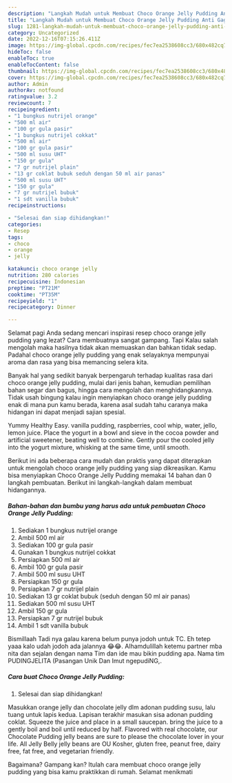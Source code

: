 ```yaml
---
description: "Langkah Mudah untuk Membuat Choco Orange Jelly Pudding Anti Gagal"
title: "Langkah Mudah untuk Membuat Choco Orange Jelly Pudding Anti Gagal"
slug: 1281-langkah-mudah-untuk-membuat-choco-orange-jelly-pudding-anti-gagal
category: Uncategorized
date: 2022-12-16T07:15:26.411Z
image: https://img-global.cpcdn.com/recipes/fec7ea2538608cc3/680x482cq70/choco-orange-jelly-pudding-foto-resep-utama.jpg
hideToc: false
enableToc: true
enableTocContent: false
thumbnail: https://img-global.cpcdn.com/recipes/fec7ea2538608cc3/680x482cq70/choco-orange-jelly-pudding-foto-resep-utama.jpg
cover: https://img-global.cpcdn.com/recipes/fec7ea2538608cc3/680x482cq70/choco-orange-jelly-pudding-foto-resep-utama.jpg
author: Admin
authorAv: notfound
ratingvalue: 3.2
reviewcount: 7
recipeingredient:
- "1 bungkus nutrijel orange"
- "500 ml air"
- "100 gr gula pasir"
- "1 bungkus nutrijel cokkat"
- "500 ml air"
- "100 gr gula pasir"
- "500 ml susu UHT"
- "150 gr gula"
- "7 gr nutrijel plain"
- "13 gr coklat bubuk seduh dengan 50 ml air panas"
- "500 ml susu UHT"
- "150 gr gula"
- "7 gr nutrijel bubuk"
- "1 sdt vanilla bubuk"
recipeinstructions:

- "Selesai dan siap dihidangkan!"
categories:
- Resep
tags:
- choco
- orange
- jelly

katakunci: choco orange jelly 
nutrition: 280 calories
recipecuisine: Indonesian
preptime: "PT21M"
cooktime: "PT35M"
recipeyield: "1"
recipecategory: Dinner

---
```



Selamat pagi Anda sedang mencari inspirasi resep choco orange jelly pudding yang lezat? Cara membuatnya sangat gampang. Tapi Kalau salah mengolah maka hasilnya tidak akan memuaskan dan bahkan tidak sedap. Padahal choco orange jelly pudding yang enak selayaknya mempunyai aroma dan rasa yang bisa memancing selera kita.


Banyak hal yang sedikit banyak berpengaruh terhadap kualitas rasa dari choco orange jelly pudding, mulai dari jenis bahan, kemudian pemilihan bahan segar dan bagus, hingga cara mengolah dan menghidangkannya. Tidak usah bingung kalau ingin menyiapkan choco orange jelly pudding enak di mana pun kamu berada, karena asal sudah tahu caranya maka hidangan ini dapat menjadi sajian spesial.

Yummy Healthy Easy. vanilla pudding, raspberries, cool whip, water, jello, lemon juice. Place the yogurt in a bowl and sieve in the cocoa powder and artificial sweetener, beating well to combine. Gently pour the cooled jelly into the yogurt mixture, whisking at the same time, until smooth.


Berikut ini ada beberapa cara mudah dan praktis yang dapat diterapkan untuk mengolah choco orange jelly pudding yang siap dikreasikan. Kamu bisa menyiapkan Choco Orange Jelly Pudding memakai 14 bahan dan 0 langkah pembuatan. Berikut ini langkah-langkah dalam membuat hidangannya.

<!--inarticleads1-->

##### Bahan-bahan dan bumbu yang harus ada untuk pembuatan Choco Orange Jelly Pudding:

1. Sediakan 1 bungkus nutrijel orange
1. Ambil 500 ml air
1. Sediakan 100 gr gula pasir
1. Gunakan 1 bungkus nutrijel cokkat
1. Persiapkan 500 ml air
1. Ambil 100 gr gula pasir
1. Ambil 500 ml susu UHT
1. Persiapkan 150 gr gula
1. Persiapkan 7 gr nutrijel plain
1. Sediakan 13 gr coklat bubuk (seduh dengan 50 ml air panas)
1. Sediakan 500 ml susu UHT
1. Ambil 150 gr gula
1. Persiapkan 7 gr nutrijel bubuk
1. Ambil 1 sdt vanilla bubuk


Bismillaah Tadi nya galau karena belum punya jodoh untuk TC. Eh tetep yaaa kalo udah jodoh ada jalannya 😂😂. Alhamdulillah ketemu partner mba nita dan sejalan dengan nama Tim dan ide mau bikin pudding apa. Nama tim PUDINGJELITA (Pasangan Unik Dan Imut ngepudiNG,. 

<!--inarticleads2-->

##### Cara buat Choco Orange Jelly Pudding:


1. Selesai dan siap dihidangkan!

Masukkan orange jelly dan chocolate jelly dlm adonan pudding susu, lalu tuang untuk lapis kedua. Lapisan terakhir masukan sisa adonan pudding coklat. Squeeze the juice and place in a small saucepan. bring the juice to a gently boil and boil until reduced by half. Flavored with real chocolate, our Chocolate Pudding jelly beans are sure to please the chocolate lover in your life. All Jelly Belly jelly beans are OU Kosher, gluten free, peanut free, dairy free, fat free, and vegetarian friendly. 

Bagaimana? Gampang kan? Itulah cara membuat choco orange jelly pudding yang bisa kamu praktikkan di rumah. Selamat menikmati
